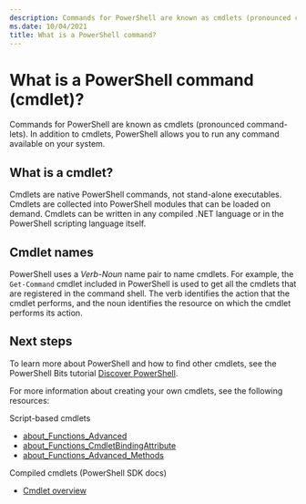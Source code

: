 ```yaml
---
description: Commands for PowerShell are known as cmdlets (pronounced command-lets)
ms.date: 10/04/2021
title: What is a PowerShell command?
---
```

# What is a PowerShell command (cmdlet)?

Commands for PowerShell are known as cmdlets (pronounced command-lets). In addition to cmdlets,
PowerShell allows you to run any command available on your system.

## What is a cmdlet?

Cmdlets are native PowerShell commands, not stand-alone executables. Cmdlets are collected into
PowerShell modules that can be loaded on demand. Cmdlets can be written in any compiled .NET
language or in the PowerShell scripting language itself.

## Cmdlet names

PowerShell uses a _Verb-Noun_ name pair to name cmdlets. For example, the `Get-Command` cmdlet
included in PowerShell is used to get all the cmdlets that are registered in the command shell. The
verb identifies the action that the cmdlet performs, and the noun identifies the resource on which
the cmdlet performs its action.

## Next steps

To learn more about PowerShell and how to find other cmdlets, see the PowerShell Bits tutorial
[Discover PowerShell][01].

For more information about creating your own cmdlets, see the following resources:

Script-based cmdlets

- [about_Functions_Advanced][02]
- [about_Functions_CmdletBindingAttribute][03]
- [about_Functions_Advanced_Methods][04]

Compiled cmdlets (PowerShell SDK docs)

- [Cmdlet overview][05]

<!-- link references -->
[01]: (learn/tutorials/01-discover-powershell.md)
[02]: (/powershell/module/microsoft.powershell.core/about/about_functions_advanced)
[03]: (/powershell/module/microsoft.powershell.core/about/about_functions_cmdletbindingattribute)
[04]: (/powershell/module/microsoft.powershell.core/about/about_functions_advanced_methods)
[05]: (developer/cmdlet/cmdlet-overview.md)
